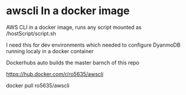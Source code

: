 # awscli In a docker image

AWS CLI in a docker image, runs any script mounted as /hostScript/script.sh 

I need this for dev environments which needed to configure DyanmoDB running localy in a docker container 


Dockerhubs auto builds the master barnch of this repo

https://hub.docker.com/r/ro5635/awscli

docker pull ro5635/awscli
